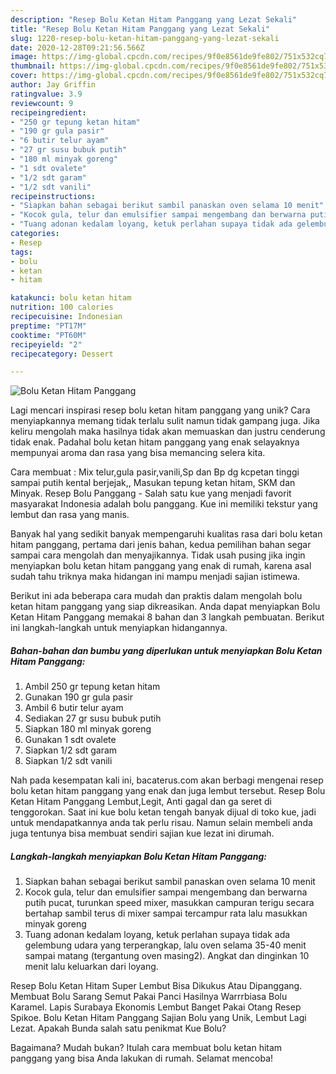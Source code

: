 ```yaml
---
description: "Resep Bolu Ketan Hitam Panggang yang Lezat Sekali"
title: "Resep Bolu Ketan Hitam Panggang yang Lezat Sekali"
slug: 1220-resep-bolu-ketan-hitam-panggang-yang-lezat-sekali
date: 2020-12-28T09:21:56.566Z
image: https://img-global.cpcdn.com/recipes/9f0e8561de9fe802/751x532cq70/bolu-ketan-hitam-panggang-foto-resep-utama.jpg
thumbnail: https://img-global.cpcdn.com/recipes/9f0e8561de9fe802/751x532cq70/bolu-ketan-hitam-panggang-foto-resep-utama.jpg
cover: https://img-global.cpcdn.com/recipes/9f0e8561de9fe802/751x532cq70/bolu-ketan-hitam-panggang-foto-resep-utama.jpg
author: Jay Griffin
ratingvalue: 3.9
reviewcount: 9
recipeingredient:
- "250 gr tepung ketan hitam"
- "190 gr gula pasir"
- "6 butir telur ayam"
- "27 gr susu bubuk putih"
- "180 ml minyak goreng"
- "1 sdt ovalete"
- "1/2 sdt garam"
- "1/2 sdt vanili"
recipeinstructions:
- "Siapkan bahan sebagai berikut sambil panaskan oven selama 10 menit"
- "Kocok gula, telur dan emulsifier sampai mengembang dan berwarna putih pucat, turunkan speed mixer, masukkan campuran terigu secara bertahap sambil terus di mixer sampai tercampur rata lalu masukkan minyak goreng"
- "Tuang adonan kedalam loyang, ketuk perlahan supaya tidak ada gelembung udara yang terperangkap, lalu oven selama 35-40 menit sampai matang (tergantung oven masing2). Angkat dan dinginkan 10 menit lalu keluarkan dari loyang."
categories:
- Resep
tags:
- bolu
- ketan
- hitam

katakunci: bolu ketan hitam 
nutrition: 100 calories
recipecuisine: Indonesian
preptime: "PT17M"
cooktime: "PT60M"
recipeyield: "2"
recipecategory: Dessert

---
```



![Bolu Ketan Hitam Panggang](https://img-global.cpcdn.com/recipes/9f0e8561de9fe802/751x532cq70/bolu-ketan-hitam-panggang-foto-resep-utama.jpg)

Lagi mencari inspirasi resep bolu ketan hitam panggang yang unik? Cara menyiapkannya memang tidak terlalu sulit namun tidak gampang juga. Jika keliru mengolah maka hasilnya tidak akan memuaskan dan justru cenderung tidak enak. Padahal bolu ketan hitam panggang yang enak selayaknya mempunyai aroma dan rasa yang bisa memancing selera kita.

Cara membuat : Mix telur,gula pasir,vanili,Sp dan Bp dg kcpetan tinggi sampai putih kental berjejak,, Masukan tepung ketan hitam, SKM dan Minyak. Resep Bolu Panggang - Salah satu kue yang menjadi favorit masyarakat Indonesia adalah bolu panggang. Kue ini memiliki tekstur yang lembut dan rasa yang manis.

Banyak hal yang sedikit banyak mempengaruhi kualitas rasa dari bolu ketan hitam panggang, pertama dari jenis bahan, kedua pemilihan bahan segar sampai cara mengolah dan menyajikannya. Tidak usah pusing jika ingin menyiapkan bolu ketan hitam panggang yang enak di rumah, karena asal sudah tahu triknya maka hidangan ini mampu menjadi sajian istimewa.


Berikut ini ada beberapa cara mudah dan praktis dalam mengolah bolu ketan hitam panggang yang siap dikreasikan. Anda dapat menyiapkan Bolu Ketan Hitam Panggang memakai 8 bahan dan 3 langkah pembuatan. Berikut ini langkah-langkah untuk menyiapkan hidangannya.

<!--inarticleads1-->

##### Bahan-bahan dan bumbu yang diperlukan untuk menyiapkan Bolu Ketan Hitam Panggang:

1. Ambil 250 gr tepung ketan hitam
1. Gunakan 190 gr gula pasir
1. Ambil 6 butir telur ayam
1. Sediakan 27 gr susu bubuk putih
1. Siapkan 180 ml minyak goreng
1. Gunakan 1 sdt ovalete
1. Siapkan 1/2 sdt garam
1. Siapkan 1/2 sdt vanili


Nah pada kesempatan kali ini, bacaterus.com akan berbagi mengenai resep bolu ketan hitam panggang yang enak dan juga lembut tersebut. Resep Bolu Ketan Hitam Panggang Lembut,Legit, Anti gagal dan ga seret di tenggorokan. Saat ini kue bolu ketan tengah banyak dijual di toko kue, jadi untuk mendapatkannya anda tak perlu risau. Namun selain membeli anda juga tentunya bisa membuat sendiri sajian kue lezat ini dirumah. 

<!--inarticleads2-->

##### Langkah-langkah menyiapkan Bolu Ketan Hitam Panggang:

1. Siapkan bahan sebagai berikut sambil panaskan oven selama 10 menit
1. Kocok gula, telur dan emulsifier sampai mengembang dan berwarna putih pucat, turunkan speed mixer, masukkan campuran terigu secara bertahap sambil terus di mixer sampai tercampur rata lalu masukkan minyak goreng
1. Tuang adonan kedalam loyang, ketuk perlahan supaya tidak ada gelembung udara yang terperangkap, lalu oven selama 35-40 menit sampai matang (tergantung oven masing2). Angkat dan dinginkan 10 menit lalu keluarkan dari loyang.


Resep Bolu Ketan Hitam Super Lembut Bisa Dikukus Atau Dipanggang. Membuat Bolu Sarang Semut Pakai Panci Hasilnya Warrrbiasa Bolu Karamel. Lapis Surabaya Ekonomis Lembut Banget Pakai Otang Resep Spikoe. Bolu Ketan Hitam Panggang Sajian Bolu yang Unik, Lembut Lagi Lezat. Apakah Bunda salah satu penikmat Kue Bolu? 

Bagaimana? Mudah bukan? Itulah cara membuat bolu ketan hitam panggang yang bisa Anda lakukan di rumah. Selamat mencoba!
